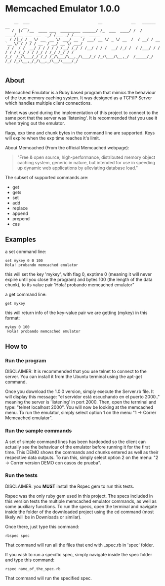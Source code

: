 # Memcached Emulator 1.0.0

```
    __  ___                               __             __   ______                __      __            
   /  |/  /__  ____ ___  _________ ______/ /_  ___  ____/ /  / ____/___ ___  __  __/ /___ _/ /_____  _____
  / /|_/ / _ \/ __ `__ \/ ___/ __ `/ ___/ __ \/ _ \/ __  /  / __/ / __ `__ \/ / / / / __ `/ __/ __ \/ ___/
 / /  / /  __/ / / / / / /__/ /_/ / /__/ / / /  __/ /_/ /  / /___/ / / / / / /_/ / / /_/ / /_/ /_/ / /    
/_/  /_/\___/_/ /_/ /_/\___/\__,_/\___/_/ /_/\___/\__,_/  /_____/_/ /_/ /_/\__,_/_/\__,_/\__/\____/_/     
                                                                                                          
```

## About

Memcached Emulator is a Ruby based program that mimics the behaviour of the true memory caching system. 
It was designed as a TCP/IP Server which handles multiple client connections.

Telnet was used during the implementation of this project to connect to the same port that the server was 'listening'. 
It is recommended that you use it when trying out the emulator. 

flags, exp time and chunk bytes in the command line are supported. Keys will expire when the exp time reaches it's limit.

About Memcached (From the official Memcached webpage):

> "Free & open source, high-performance, distributed memory object caching system, generic in nature, 
but intended for use in speeding up dynamic web applications by alleviating database load."

The subset of supported commands are: 

- get
- gets
- set
- add
- replace
- append
- prepend
- cas


## Examples

a set command line:

```
set mykey 0 0 100
Hola! probando memcached emulator

```
this will set the key 'mykey', with flag 0, exptime 0 (meaning it will never expire until you close the program) 
and bytes 100 (the length of the data chunk), to its value pair 'Hola! probando memcached emulator"

a get command line:

```
get mykey

```
this will return info of the key-value pair we are getting (mykey) in this format:

```
mykey 0 100
 Hola! probando memcached emulator

```                                                                                                       

## How to

### Run the program

DISCLAIMER: It is recommended that you use telnet to connect to the server. You can install it from the Ubuntu terminal using the apt-get command.

Once you download the 1.0.0 version, simply execute the Server.rb file. It will display this message: "el servidor está escuchando en el puerto 2000.." meaning the server is 'listening' in port 2000.
Then, open the terminal and type: "telnet localhost 2000". You will now be looking at the memcached menu. 
To run the emulator, simply select option 1 on the menu "1 -> Correr Memcached emulator".

### Run the sample commands

A set of simple command lines has been hardcoded so the client can actually see the behaviour of the emulator before running it for the first time. This DEMO shows the commands and chunks entered as well as their respective data outputs.
To run this, simply select option 2 on the menu: "2 -> Correr version DEMO con casos de prueba".

### Run the tests

DISCLAIMER: you **MUST** install the Rspec gem to run this tests.

Rspec was the only ruby gem used in this project. The specs included in this version tests the multiple memcached emulator commands, as well as some auxiliary functions.
To run the specs, open the terminal and navigate inside the folder of the downloaded project using the cd command (most likely will be in Downloads or similar). 

Once there, just type this command: 

```
rbspec spec

```
That command will run all the files that end with _spec.rb in 'spec' folder.

If you wish to run a specific spec, simply navigate inside the spec folder and type this command: 

```
rspec name_of_the_spec.rb

```
That command will run the specified spec.


